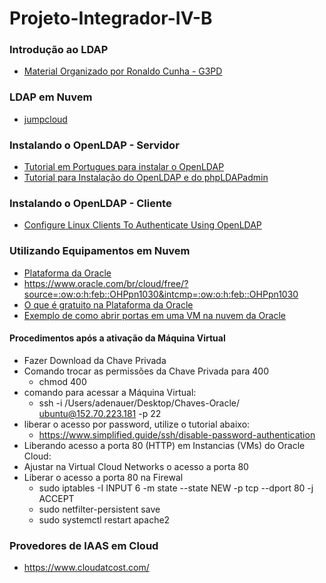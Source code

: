 # Projeto-Integrador-IV-B

### Introdução ao LDAP
* [Material Organizado por Ronaldo Cunha - G3PD](http://olaria.ucpel.edu.br/rcunha/)

### LDAP em Nuvem
* [jumpcloud](https://jumpcloud.com/)

### Instalando o OpenLDAP - Servidor
* [Tutorial em Portugues para instalar o OpenLDAP](https://www.vivaolinux.com.br/topico/OpenLdap/Instalando-OpenLDAP)
* [Tutorial para Instalação do OpenLDAP e do phpLDAPadmin](https://idroot.us/install-openldap-ubuntu-20-04/)

### Instalando o OpenLDAP - Cliente
* [Configure Linux Clients To Authenticate Using OpenLDAP](https://www.unixmen.com/configure-linux-clients-to-authenticate-using-openldap/)

### Utilizando Equipamentos em Nuvem
* [Plataforma da Oracle](https://www.oracle.com/br/index.html)
* https://www.oracle.com/br/cloud/free/?source=:ow:o:h:feb::OHPpn1030&intcmp=:ow:o:h:feb::OHPpn1030
* [O que é gratuito na Plataforma da Oracle](https://www.oracle.com/br/cloud/free/#always-free)
* [Exemplo de como abrir portas em uma VM na nuvem da Oracle](https://docs.oracle.com/en/learn/lab_compute_instance/index.html#introduction)
#### Procedimentos após a ativação da Máquina Virtual
* Fazer Download da Chave Privada
* Comando trocar as permissões da Chave Privada para 400 
  * chmod 400 <chave privada>
* comando para acessar a Máquina Virtual:
  * ssh -i /Users/adenauer/Desktop/Chaves-Oracle/<chave privada> ubuntu@152.70.223.181 -p 22
* liberar o acesso por password, utilize o tutorial abaixo:
  * https://www.simplified.guide/ssh/disable-password-authentication
* Liberando acesso a porta 80 (HTTP) em Instancias (VMs) do Oracle Cloud:
 * Ajustar na Virtual Cloud Networks o acesso a porta 80
 * Liberar o acesso a porta 80 na Firewal
   * sudo iptables -I INPUT 6 -m state --state NEW -p tcp --dport 80 -j ACCEPT
   * sudo netfilter-persistent save
   * sudo systemctl restart apache2

### Provedores de IAAS em Cloud
* https://www.cloudatcost.com/
